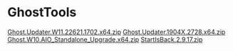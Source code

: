 # GhostTools
[Ghost.Updater.W11.22621.1702.x64.zip](https://github.com/elmo-knows/GhostTools/files/11508049/Ghost.Updater.W11.22621.1702.x64.zip)
[Ghost.Updater.1904X.2728.x64.zip](https://github.com/elmo-knows/GhostTools/files/11508066/Ghost.Updater.1904X.2728.x64.zip)
[Ghost.W10.AIO_Standalone_Upgrade.x64.zip](https://github.com/elmo-knows/GhostTools/files/11508070/Ghost.W10.AIO_Standalone_Upgrade.x64.zip)
[StartIsBack.2.9.17.zip](https://github.com/elmo-knows/GhostTools/files/11508074/StartIsBack.2.9.17.zip)

